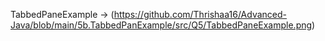 TabbedPaneExample -> (https://github.com/Thrishaa16/Advanced-Java/blob/main/5b.TabbedPanExample/src/Q5/TabbedPaneExample.png)
